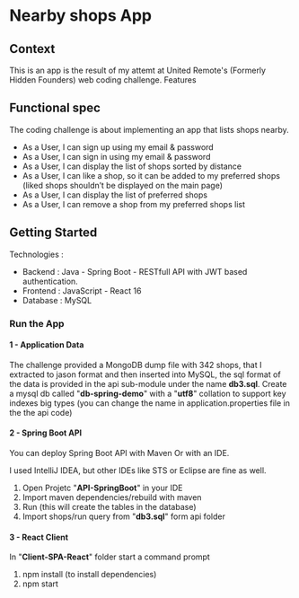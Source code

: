 # Nearby shops App

## Context

This is an app is the result of my attemt at United Remote's  (Formerly Hidden Founders) web coding challenge.
Features

##     Functional spec

The coding challenge is about implementing an app that lists shops nearby.

- As a User, I can sign up using my email & password
- As a User, I can sign in using my email & password
- As a User, I can display the list of shops sorted by distance
- As a User, I can like a shop, so it can be added to my preferred shops
  (liked shops shouldn’t be displayed on the main page)
- As a User, I can display the list of preferred shops
- As a User, I can remove a shop from my preferred shops list

## Getting Started
Technologies :

- Backend : Java - Spring Boot - RESTfull API with JWT based authentication.
- Frontend : JavaScript - React 16
- Database : MySQL

### Run the App
#### 1 - Application Data

The challenge provided a MongoDB dump file with 342 shops, that I extracted to jason format and then inserted into MySQL, the sql format of the data is provided in the api sub-module under the name **db3.sql**.
Create a mysql db called "**db-spring-demo**" with a "**utf8**" collation to support key indexes big types (you can change the name in application.properties file in the the api code)

#### 2 - Spring Boot API

You can deploy Spring Boot API with Maven Or with an IDE.

I used IntelliJ IDEA, but other IDEs like STS or Eclipse are fine as well. 

1. Open Projetc "**API-SpringBoot**" in your IDE
2. Import maven dependencies/rebuild with maven 
3. Run (this will create the tables in the database)
4. Import shops/run query  from "**db3.sql**" form api folder



#### 3 - React Client
In "**Client-SPA-React**" folder start a command prompt
1. npm install (to install dependencies)
2. npm start
